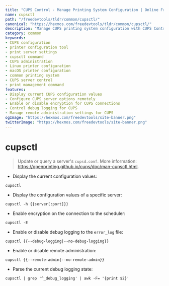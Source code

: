 ```yaml
---
title: "CUPS Control - Manage Printing System Configuration | Online Free DevTools by Hexmos"
name: cupsctl
path: "/freedevtools/tldr/common/cupsctl/"
canonical: "https://hexmos.com/freedevtools/tldr/common/cupsctl/"
description: "Manage CUPS printing system configuration with CUPS Control. Configure printer settings and manage server options efficiently. Free online tool, no registration required."
category: common
keywords:
- CUPS configuration
- printer configuration tool
- print server settings
- cupsctl command
- CUPS administration
- Linux printer configuration
- macOS printer configuration
- common printing system
- CUPS server control
- print management command
features:
- Display current CUPS configuration values
- Configure CUPS server options remotely
- Enable or disable encryption for CUPS connections
- Control debug logging for CUPS
- Manage remote administration settings for CUPS
ogImage: "https://hexmos.com/freedevtools/site-banner.png"
twitterImage: "https://hexmos.com/freedevtools/site-banner.png"
---
```


# cupsctl

> Update or query a server's `cupsd.conf`.
> More information: <https://openprinting.github.io/cups/doc/man-cupsctl.html>.

- Display the current configuration values:

`cupsctl`

- Display the configuration values of a specific server:

`cupsctl -h {{server[:port]}}`

- Enable encryption on the connection to the scheduler:

`cupsctl -E`

- Enable or disable debug logging to the `error_log` file:

`cupsctl {{--debug-logging|--no-debug-logging}}`

- Enable or disable remote administration:

`cupsctl {{--remote-admin|--no-remote-admin}}`

- Parse the current debug logging state:

`cupsctl | grep '^_debug_logging' | awk -F= '{print $2}'`
